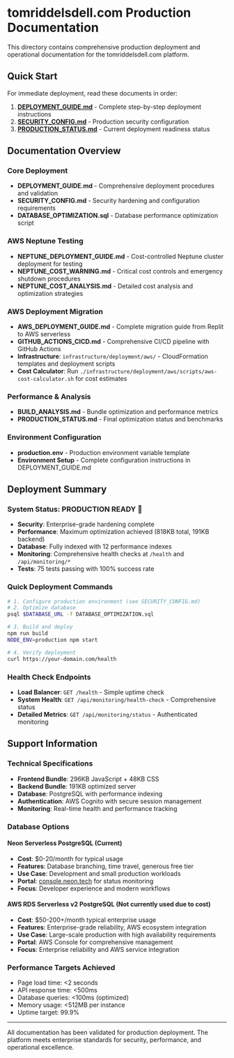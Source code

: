 # tomriddelsdell.com Production Documentation

This directory contains comprehensive production deployment and operational documentation for the tomriddelsdell.com platform.

## Quick Start

For immediate deployment, read these documents in order:

1. **[DEPLOYMENT_GUIDE.md](DEPLOYMENT_GUIDE.md)** - Complete step-by-step deployment instructions
2. **[SECURITY_CONFIG.md](SECURITY_CONFIG.md)** - Production security configuration
3. **[PRODUCTION_STATUS.md](PRODUCTION_STATUS.md)** - Current deployment readiness status

## Documentation Overview

### Core Deployment
- **DEPLOYMENT_GUIDE.md** - Comprehensive deployment procedures and validation
- **SECURITY_CONFIG.md** - Security hardening and configuration requirements
- **DATABASE_OPTIMIZATION.sql** - Database performance optimization script

### AWS Neptune Testing
- **NEPTUNE_DEPLOYMENT_GUIDE.md** - Cost-controlled Neptune cluster deployment for testing
- **NEPTUNE_COST_WARNING.md** - Critical cost controls and emergency shutdown procedures
- **NEPTUNE_COST_ANALYSIS.md** - Detailed cost analysis and optimization strategies

### AWS Deployment Migration
- **AWS_DEPLOYMENT_GUIDE.md** - Complete migration guide from Replit to AWS serverless
- **GITHUB_ACTIONS_CICD.md** - Comprehensive CI/CD pipeline with GitHub Actions
- **Infrastructure**: `infrastructure/deployment/aws/` - CloudFormation templates and deployment scripts
- **Cost Calculator**: Run `./infrastructure/deployment/aws/scripts/aws-cost-calculator.sh` for cost estimates

### Performance & Analysis
- **BUILD_ANALYSIS.md** - Bundle optimization and performance metrics
- **PRODUCTION_STATUS.md** - Final optimization status and benchmarks

### Environment Configuration
- **production.env** - Production environment variable template
- **Environment Setup** - Complete configuration instructions in DEPLOYMENT_GUIDE.md

## Deployment Summary

### System Status: PRODUCTION READY 🚀
- **Security**: Enterprise-grade hardening complete
- **Performance**: Maximum optimization achieved (818KB total, 191KB backend)
- **Database**: Fully indexed with 12 performance indexes
- **Monitoring**: Comprehensive health checks at `/health` and `/api/monitoring/*`
- **Tests**: 75 tests passing with 100% success rate

### Quick Deployment Commands
```bash
# 1. Configure production environment (see SECURITY_CONFIG.md)
# 2. Optimize database
psql $DATABASE_URL -f DATABASE_OPTIMIZATION.sql

# 3. Build and deploy
npm run build
NODE_ENV=production npm start

# 4. Verify deployment
curl https://your-domain.com/health
```

### Health Check Endpoints
- **Load Balancer**: `GET /health` - Simple uptime check
- **System Health**: `GET /api/monitoring/health-check` - Comprehensive status
- **Detailed Metrics**: `GET /api/monitoring/status` - Authenticated monitoring

## Support Information

### Technical Specifications
- **Frontend Bundle**: 296KB JavaScript + 48KB CSS
- **Backend Bundle**: 191KB optimized server
- **Database**: PostgreSQL with performance indexing
- **Authentication**: AWS Cognito with secure session management
- **Monitoring**: Real-time health and performance tracking

### Database Options

#### Neon Serverless PostgreSQL (Current)
- **Cost**: $0-20/month for typical usage
- **Features**: Database branching, time travel, generous free tier
- **Use Case**: Development and small production workloads
- **Portal**: [console.neon.tech](https://console.neon.tech) for status monitoring
- **Focus**: Developer experience and modern workflows

#### AWS RDS Serverless v2 PostgreSQL (Not currently used due to cost)
- **Cost**: $50-200+/month typical enterprise usage
- **Features**: Enterprise-grade reliability, AWS ecosystem integration
- **Use Case**: Large-scale production with high availability requirements
- **Portal**: AWS Console for comprehensive management
- **Focus**: Enterprise reliability and AWS service integration

### Performance Targets Achieved
- Page load time: <2 seconds
- API response time: <500ms
- Database queries: <100ms (optimized)
- Memory usage: <512MB per instance
- Uptime target: 99.9%

---

All documentation has been validated for production deployment. The platform meets enterprise standards for security, performance, and operational excellence.